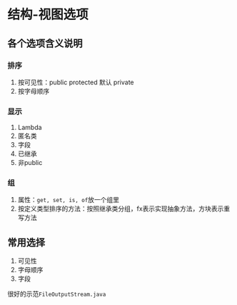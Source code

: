 # 结构-视图选项

## 各个选项含义说明

### 排序

1. 按可见性：public protected 默认 private
2. 按字母顺序

### 显示

1. Lambda
2. 匿名类
3. 字段
4. 已继承
5. 非public

### 组

1. 属性：`get, set, is, of`放一个组里
2. 按定义类型排序的方法：按照继承类分组，fx表示实现抽象方法，方块表示重写方法

## 常用选择

1. 可见性
2. 字母顺序
3. 字段

很好的示范`FileOutputStream.java`
